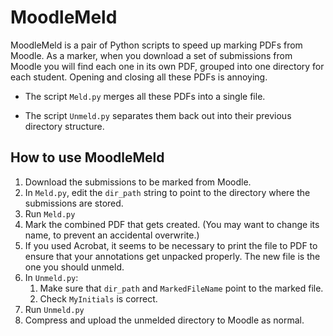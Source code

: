 # MoodleMeld

MoodleMeld is a pair of Python scripts to speed up marking PDFs from Moodle.
As a marker, when you download a set of submissions from Moodle you will find each one in its own PDF, grouped into one directory for each student. Opening and closing all these PDFs is annoying.

- The script `Meld.py` merges all these PDFs into a single file.

- The script `Unmeld.py` separates them back out into their previous directory structure.


## How to use MoodleMeld
1. Download the submissions to be marked from Moodle.
2. In `Meld.py`, edit the `dir_path` string to point to the directory where the submissions are stored.
3. Run `Meld.py`
4. Mark the combined PDF that gets created. (You may want to change its name, to prevent an accidental overwrite.)
5. If you used Acrobat, it seems to be necessary to print the file to PDF to ensure that your annotations get unpacked properly. The new file is the one you should unmeld.
6. In `Unmeld.py`:
    1. Make sure that `dir_path` and `MarkedFileName` point to the marked file.
    2. Check `MyInitials` is correct.
8. Run `Unmeld.py`
9. Compress and upload the unmelded directory to Moodle as normal.
